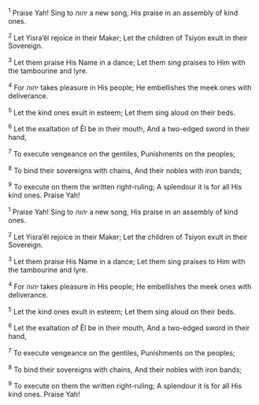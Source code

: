<sup>1</sup> Praise Yah! Sing to יהוה a new song, His praise in an assembly of kind ones.

<sup>2</sup> Let Yisra’ĕl rejoice in their Maker; Let the children of Tsiyon exult in their Sovereign.

<sup>3</sup> Let them praise His Name in a dance; Let them sing praises to Him with the tambourine and lyre.

<sup>4</sup> For יהוה takes pleasure in His people; He embellishes the meek ones with deliverance.

<sup>5</sup> Let the kind ones exult in esteem; Let them sing aloud on their beds.

<sup>6</sup> Let the exaltation of Ĕl be in their mouth, And a two-edged sword in their hand,

<sup>7</sup> To execute vengeance on the gentiles, Punishments on the peoples;

<sup>8</sup> To bind their sovereigns with chains, And their nobles with iron bands;

<sup>9</sup> To execute on them the written right-ruling; A splendour it is for all His kind ones. Praise Yah!

<sup>1</sup> Praise Yah! Sing to יהוה a new song, His praise in an assembly of kind ones.

<sup>2</sup> Let Yisra’ĕl rejoice in their Maker; Let the children of Tsiyon exult in their Sovereign.

<sup>3</sup> Let them praise His Name in a dance; Let them sing praises to Him with the tambourine and lyre.

<sup>4</sup> For יהוה takes pleasure in His people; He embellishes the meek ones with deliverance.

<sup>5</sup> Let the kind ones exult in esteem; Let them sing aloud on their beds.

<sup>6</sup> Let the exaltation of Ĕl be in their mouth, And a two-edged sword in their hand,

<sup>7</sup> To execute vengeance on the gentiles, Punishments on the peoples;

<sup>8</sup> To bind their sovereigns with chains, And their nobles with iron bands;

<sup>9</sup> To execute on them the written right-ruling; A splendour it is for all His kind ones. Praise Yah!

